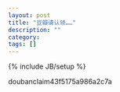 ```yaml
---
layout: post
title: "豆瓣请认领……"
description: ""
category:
tags: []
---
```

{% include JB/setup %}

doubanclaim43f5175a986a2c7a
